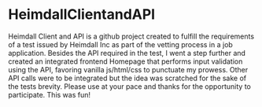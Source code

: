 # HeimdallClientandAPI

Heimdall Client and API is a github project created to fulfill the requirements of a test issued by Heimdall Inc as part of the vetting process in a job application. 
Besides the API required in the test, I went a step further and created an integrated frontend Homepage that performs input validation using the API, favoring vanilla js/html/css to punctuate my prowess.
Other API calls were to be integrated but the idea was scratched for the sake of the tests brevity. Please use at your pace and thanks for the opportunity to participate. This was fun!
